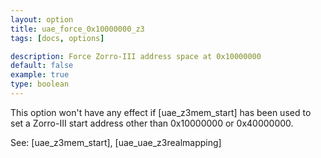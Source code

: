 ```yaml
---
layout: option
title: uae_force_0x10000000_z3
tags: [docs, options]

description: Force Zorro-III address space at 0x10000000
default: false
example: true
type: boolean
---
```


This option won't have any effect if [uae_z3mem_start] has been used to set
a Zorro-III start address other than 0x10000000 or 0x40000000.

See: [uae_z3mem_start], [uae_uae_z3realmapping]
